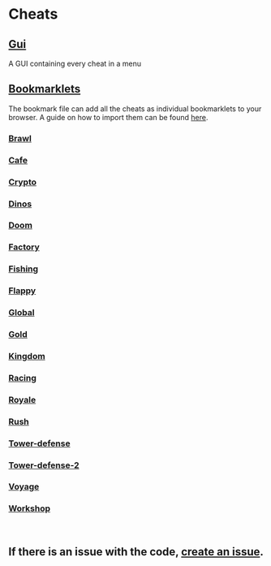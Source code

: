 # Cheats

## [Gui](gui.js)
A GUI containing every cheat in a menu
&nbsp;
## [Bookmarklets](Bookmarklets.html)
The bookmark file can add all the cheats as individual bookmarklets to your browser.
A guide on how to import them can be found [here](tutorial/README.md).

### [Brawl](brawl)


### [Cafe](cafe)

### [Crypto](crypto)

### [Dinos](dinos)

### [Doom](doom)

### [Factory](factory)

### [Fishing](fishing)

### [Flappy](flappy)

### [Global](global)

### [Gold](gold)

### [Kingdom](kingdom)

### [Racing](racing)

### [Royale](royale)

### [Rush](rush)

### [Tower-defense](tower-defense)

### [Tower-defense-2](tower-defense-2)

### [Voyage](voyage)

### [Workshop](workshop)
&nbsp;
## If there is an issue with the code, [create an issue](https://github.com/SuperHackz/blooket-cheats/issues/new/choose).
